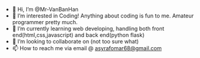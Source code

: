 - 👋 Hi, I’m @Mr-VanBanHan
- 👀 I’m interested in Coding! Anything about coding is fun to me. Amateur programmer pretty much.
- 🌱 I’m currently learning web developing, handling both front end(html,css,javascript) and back end(python flask)
- 💞️ I’m looking to collaborate on (not too sure what)
- 📫 How to reach me via email @ asyrafomar68@gmail.com

<!---
Mr-VanBanHan/Mr-VanBanHan is a ✨ special ✨ repository because its `README.md` (this file) appears on your GitHub profile.
You can click the Preview link to take a look at your changes.
--->
